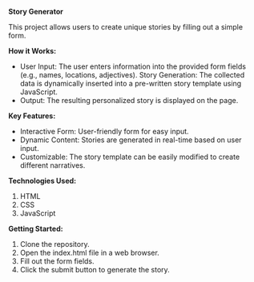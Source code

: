 **Story Generator**

This project allows users to create unique stories by filling out a simple form.

**How it Works:**
- User Input: The user enters information into the provided form fields (e.g., names, locations, adjectives).
Story Generation: The collected data is dynamically inserted into a pre-written story template using JavaScript.
- Output: The resulting personalized story is displayed on the page.
  
**Key Features:**
- Interactive Form: User-friendly form for easy input.
- Dynamic Content: Stories are generated in real-time based on user input.
- Customizable: The story template can be easily modified to create different narratives.

**Technologies Used:**
1. HTML
2. CSS
3. JavaScript

**Getting Started:**
1. Clone the repository.
2. Open the index.html file in a web browser.
3. Fill out the form fields.
4. Click the submit button to generate the story.
